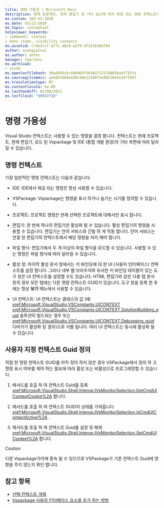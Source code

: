 ```yaml
---
title: 명령 가용성 | Microsoft Docs
description: 현재 프로젝트, 현재 편집기 및 기타 요소에 따라 변경 되는 명령 컨텍스트가 Visual Studio에서 사용할 수 있는 명령을 결정 하는 방법에 대해 알아봅니다.
ms.custom: SEO-VS-2020
ms.date: 03/22/2018
ms.topic: conceptual
helpviewer_keywords:
- commands, context
- menu items, visibility contexts
ms.assetid: c74e3ccf-d771-48c8-a2f9-df323b166784
author: acangialosi
ms.author: anthc
manager: jmartens
ms.workload:
- vssdk
ms.openlocfilehash: 38ad456c6c946964f3038a712274003bae5732fa
ms.sourcegitcommit: ae6d47b09a439cd0e13180f5e89510e3e347fd47
ms.translationtype: MT
ms.contentlocale: ko-KR
ms.lasthandoff: 02/08/2021
ms.locfileid: "99932738"
---
```

# <a name="command-availability"></a>명령 가용성

Visual Studio 컨텍스트는 사용할 수 있는 명령을 결정 합니다. 컨텍스트는 현재 프로젝트, 현재 편집기, 로드 된 Vspackage 및 IDE (통합 개발 환경)의 기타 측면에 따라 달라질 수 있습니다.

## <a name="command-contexts"></a>명령 컨텍스트

가장 일반적인 명령 컨텍스트는 다음과 같습니다.

- IDE: IDE에서 제공 되는 명령은 항상 사용할 수 있습니다.

- VSPackage: Vspackage는 명령을 표시 하거나 숨기는 시기를 정의할 수 있습니다.

- 프로젝트: 프로젝트 명령은 현재 선택한 프로젝트에 대해서만 표시 됩니다.

- 편집기: 한 번에 하나의 편집기만 활성화 될 수 있습니다. 활성 편집기의 명령을 사용할 수 있습니다. 편집기는 언어 서비스와 긴밀 하 게 작동 합니다. 언어 서비스는 연결 된 편집기의 컨텍스트에서 해당 명령을 처리 해야 합니다.

- 파일 형식: 편집기에서 두 개 이상의 파일 형식을 로드할 수 있습니다. 사용할 수 있는 명령은 파일 형식에 따라 달라질 수 있습니다.

- 활성 창: 마지막 활성 문서 창에서는 키 바인딩에 대 한 UI (사용자 인터페이스) 컨텍스트를 설정 합니다. 그러나 내부 웹 브라우저와 유사한 키 바인딩 테이블이 있는 도구 창은 UI 컨텍스트를 설정할 수도 있습니다. HTML 편집기와 같은 다중 탭 문서 창의 경우 모든 탭에는 다른 명령 컨텍스트 GUID가 있습니다. 도구 창을 등록 한 후에는 항상 **보기** 메뉴에서 사용할 수 있습니다.

- UI 컨텍스트: UI 컨텍스트는 클래스의 값 (예: <xref:Microsoft.VisualStudio.VSConstants.UICONTEXT> <xref:Microsoft.VisualStudio.VSConstants.UICONTEXT.SolutionBuilding_guid> 솔루션이 빌드되는 경우 또는 <xref:Microsoft.VisualStudio.VSConstants.UICONTEXT.Debugging_guid> 디버거가 활성화 된 경우)으로 식별 됩니다. 여러 UI 컨텍스트는 동시에 활성화 될 수 있습니다.

## <a name="define-custom-context-guids"></a>사용자 지정 컨텍스트 Guid 정의

적절 한 명령 컨텍스트 GUID를 아직 정의 하지 않은 경우 VSPackage에서 정의 하 고 명령 표시 여부를 제어 하는 필요에 따라 활성 또는 비활성으로 프로그래밍할 수 있습니다.

1. 메서드를 호출 하 여 컨텍스트 Guid를 등록 <xref:Microsoft.VisualStudio.Shell.Interop.IVsMonitorSelection.GetCmdUIContextCookie%2A> 합니다.

2. 메서드를 호출 하 여 컨텍스트 GUID의 상태를 가져옵니다 <xref:Microsoft.VisualStudio.Shell.Interop.IVsMonitorSelection.IsCmdUIContextActive%2A> .

3. 메서드를 호출 하 여 컨텍스트 Guid를 설정 및 해제 <xref:Microsoft.VisualStudio.Shell.Interop.IVsMonitorSelection.SetCmdUIContext%2A> 합니다.

> [!CAUTION]
> 다른 Vspackage가이에 종속 될 수 있으므로 VSPackage가 기존 컨텍스트 Guid에 영향을 주지 않는지 확인 합니다.

## <a name="see-also"></a>참고 항목

- [선택 컨텍스트 개체](../../extensibility/internals/selection-context-objects.md)
- [Vspackage 사용자 인터페이스 요소를 추가 하는 방법](../../extensibility/internals/how-vspackages-add-user-interface-elements.md)
